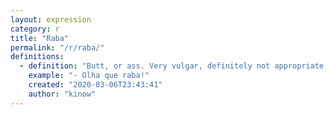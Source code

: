 ```yaml
---
layout: expression
category: r
title: "Raba"
permalink: "/r/raba/"
definitions:
  - definition: "Butt, or ass. Very vulgar, definitely not appropriate for work place, doctor, parents, etc."
    example: "- Olha que raba!"
    created: "2020-03-06T23:43:41"
    author: "kinow"
---
```

